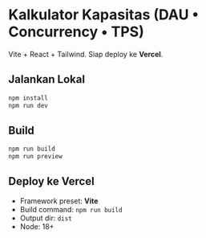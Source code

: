 # Kalkulator Kapasitas (DAU • Concurrency • TPS)

Vite + React + Tailwind. Siap deploy ke **Vercel**.

## Jalankan Lokal
```bash
npm install
npm run dev
```

## Build
```bash
npm run build
npm run preview
```

## Deploy ke Vercel
- Framework preset: **Vite**
- Build command: `npm run build`
- Output dir: `dist`
- Node: 18+
